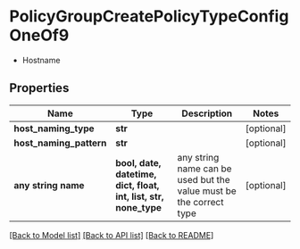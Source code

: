 # PolicyGroupCreatePolicyTypeConfigOneOf9

- Hostname 

## Properties
Name | Type | Description | Notes
------------ | ------------- | ------------- | -------------
**host_naming_type** | **str** |  | [optional] 
**host_naming_pattern** | **str** |  | [optional] 
**any string name** | **bool, date, datetime, dict, float, int, list, str, none_type** | any string name can be used but the value must be the correct type | [optional]

[[Back to Model list]](../README.md#documentation-for-models) [[Back to API list]](../README.md#documentation-for-api-endpoints) [[Back to README]](../README.md)


